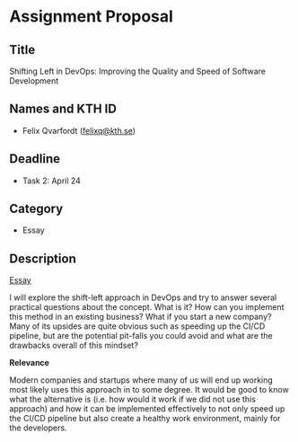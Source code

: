# Assignment Proposal

## Title

Shifting Left in DevOps: Improving the Quality and Speed of Software Development

## Names and KTH ID

- Felix Qvarfordt (felixq@kth.se)

## Deadline

- Task 2: April 24

## Category

- Essay

## Description

[Essay](https://github.com/KTH/devops-course/pull/contributions/essay/felixq/DevOps_Essay.pdf)

I will explore the shift-left approach in DevOps and try to answer several practical questions about the concept. What is it? How can you implement this method in an existing business? What if you start a new company? Many of its upsides are quite obvious such as speeding up the CI/CD pipeline, but are the potential pit-falls you could avoid and what are the drawbacks overall of this mindset?

**Relevance**

Modern companies and startups where many of us will end up working most likely uses this approach in to some degree. It would be good to know what the alternative is (i.e. how would it work if we did not use this approach) and how it can be implemented effectively to not only speed up the CI/CD pipeline but also create a healthy work environment, mainly for the developers. 
